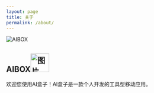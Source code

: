 ```yaml
---
layout: page
title: 关于
permalink: /about/
---
```


![AIBOX](/assets/favicon-384x384.png)

## AIBOX<img src="/assets/favicon-384x384.png" alt="图片alt" title="图片title" width="50px" />

欢迎您使用AI盒子！AI盒子是一款个人开发的工具型移动应用。


